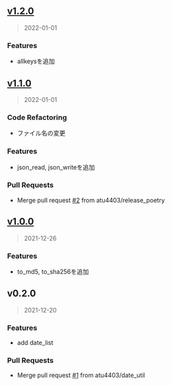 
<a name="v1.2.0"></a>
## [v1.2.0](/compare/v1.1.0...v1.2.0)

> 2022-01-01

### Features

* allkeysを追加

<a name="v1.1.0"></a>
## [v1.1.0](/compare/v1.0.0...v1.1.0)

> 2022-01-01

### Code Refactoring

* ファイル名の変更

### Features

* json_read, json_writeを追加

### Pull Requests

* Merge pull request [#2](/issues/2) from atu4403/release_poetry


<a name="v1.0.0"></a>
## [v1.0.0](/compare/v0.2.0...v1.0.0)

> 2021-12-26

### Features

* to_md5, to_sha256を追加


<a name="v0.2.0"></a>
## v0.2.0

> 2021-12-20

### Features

* add date_list

### Pull Requests

* Merge pull request [#1](/issues/1) from atu4403/date_util
